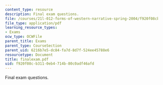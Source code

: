 ```yaml
---
content_type: resource
description: Final exam questions.
file: /courses/21l-012-forms-of-western-narrative-spring-2004/f920f08cb3110eb4714b80c0adf46afd_finalexam.pdf
file_type: application/pdf
learning_resource_types:
- Exams
ocw_type: OCWFile
parent_title: Exams
parent_type: CourseSection
parent_uid: 6216b7e5-dc84-fa7d-8d7f-524ee45788e6
resourcetype: Document
title: finalexam.pdf
uid: f920f08c-b311-0eb4-714b-80c0adf46afd
---
```

Final exam questions.